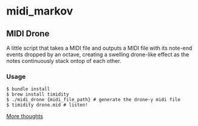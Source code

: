 # midi_markov

## MIDI Drone

A little script that takes a MIDI file and outputs a MIDI file with its note-end events dropped by an octave, creating a swelling drone-like effect as the notes continuously stack ontop of each other.

### Usage
```
$ bundle install
$ brew install timidity
$ ./midi_drone {midi_file_path} # generate the drone-y midi file
$ timidity drone.mid # listen!
```

[More thoughts](https://karl-hiner.squarespace.com/blog/2016/8/27/creating-harmonically-rich-drones-from-midi-files)
